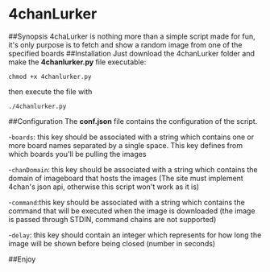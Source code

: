 # 4chanLurker
##Synopsis
4chaLurker is nothing more than a simple script made for fun, it's only purpose is to fetch and show a random image from one of the specified boards
##Installation
Just download the 4chanLurker folder and make the **4chanlurker.py** file executable:

`chmod +x 4chanlurker.py`

then execute the file with

`./4chanlurker.py`

##Configuration
The **conf.json** file contains the configuration of the script.

-`boards`: this key should be associated with a string which contains one or more board names separated by a single space. This key defines from which boards you'll be pulling the images

-`chanDomain`: this key should be associated with a string which contains the domain of imageboard that hosts the images (The site must implement 4chan's json api, otherwise this script won't work as it is)

-`command`:this key should be associated with a string which contains the command that will be executed when the image is downloaded (the image is passed through STDIN, command chains are not supported)

-`delay`: this key should contain an integer which represents for how long the image will be shown before being closed (number in seconds)

##Enjoy
